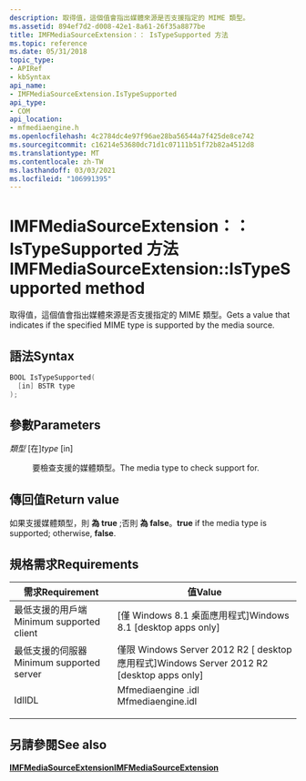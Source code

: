 ```yaml
---
description: 取得值，這個值會指出媒體來源是否支援指定的 MIME 類型。
ms.assetid: 894ef7d2-d008-42e1-8a61-26f35a8877be
title: IMFMediaSourceExtension：： IsTypeSupported 方法
ms.topic: reference
ms.date: 05/31/2018
topic_type:
- APIRef
- kbSyntax
api_name:
- IMFMediaSourceExtension.IsTypeSupported
api_type:
- COM
api_location:
- mfmediaengine.h
ms.openlocfilehash: 4c2784dc4e97f96ae28ba56544a7f425de8ce742
ms.sourcegitcommit: c16214e53680dc71d1c07111b51f72b82a4512d8
ms.translationtype: MT
ms.contentlocale: zh-TW
ms.lasthandoff: 03/03/2021
ms.locfileid: "106991395"
---
```

# <a name="imfmediasourceextensionistypesupported-method"></a><span data-ttu-id="ccc14-103">IMFMediaSourceExtension：： IsTypeSupported 方法</span><span class="sxs-lookup"><span data-stu-id="ccc14-103">IMFMediaSourceExtension::IsTypeSupported method</span></span>

<span data-ttu-id="ccc14-104">取得值，這個值會指出媒體來源是否支援指定的 MIME 類型。</span><span class="sxs-lookup"><span data-stu-id="ccc14-104">Gets a value that indicates if the specified MIME type is supported by the media source.</span></span>

## <a name="syntax"></a><span data-ttu-id="ccc14-105">語法</span><span class="sxs-lookup"><span data-stu-id="ccc14-105">Syntax</span></span>


```C++
BOOL IsTypeSupported(
  [in] BSTR type
);
```



## <a name="parameters"></a><span data-ttu-id="ccc14-106">參數</span><span class="sxs-lookup"><span data-stu-id="ccc14-106">Parameters</span></span>

<dl> <dt>

<span data-ttu-id="ccc14-107">*類型* \[在\]</span><span class="sxs-lookup"><span data-stu-id="ccc14-107">*type* \[in\]</span></span>
</dt> <dd>

<span data-ttu-id="ccc14-108">要檢查支援的媒體類型。</span><span class="sxs-lookup"><span data-stu-id="ccc14-108">The media type to check support for.</span></span>

</dd> </dl>

## <a name="return-value"></a><span data-ttu-id="ccc14-109">傳回值</span><span class="sxs-lookup"><span data-stu-id="ccc14-109">Return value</span></span>

<span data-ttu-id="ccc14-110">如果支援媒體類型，則 **為 true** ;否則 **為 false**。</span><span class="sxs-lookup"><span data-stu-id="ccc14-110">**true** if the media type is supported; otherwise, **false**.</span></span>

## <a name="requirements"></a><span data-ttu-id="ccc14-111">規格需求</span><span class="sxs-lookup"><span data-stu-id="ccc14-111">Requirements</span></span>



| <span data-ttu-id="ccc14-112">需求</span><span class="sxs-lookup"><span data-stu-id="ccc14-112">Requirement</span></span> | <span data-ttu-id="ccc14-113">值</span><span class="sxs-lookup"><span data-stu-id="ccc14-113">Value</span></span> |
|-------------------------------------|----------------------------------------------------------------------------------------------|
| <span data-ttu-id="ccc14-114">最低支援的用戶端</span><span class="sxs-lookup"><span data-stu-id="ccc14-114">Minimum supported client</span></span><br/> | <span data-ttu-id="ccc14-115">\[僅 Windows 8.1 桌面應用程式\]</span><span class="sxs-lookup"><span data-stu-id="ccc14-115">Windows 8.1 \[desktop apps only\]</span></span><br/>                                                 |
| <span data-ttu-id="ccc14-116">最低支援的伺服器</span><span class="sxs-lookup"><span data-stu-id="ccc14-116">Minimum supported server</span></span><br/> | <span data-ttu-id="ccc14-117">僅限 Windows Server 2012 R2 \[ desktop 應用程式\]</span><span class="sxs-lookup"><span data-stu-id="ccc14-117">Windows Server 2012 R2 \[desktop apps only\]</span></span><br/>                                      |
| <span data-ttu-id="ccc14-118">Idl</span><span class="sxs-lookup"><span data-stu-id="ccc14-118">IDL</span></span><br/>                      | <dl> <span data-ttu-id="ccc14-119"><dt>Mfmediaengine .idl</dt></span><span class="sxs-lookup"><span data-stu-id="ccc14-119"><dt>Mfmediaengine.idl</dt></span></span> </dl> |



## <a name="see-also"></a><span data-ttu-id="ccc14-120">另請參閱</span><span class="sxs-lookup"><span data-stu-id="ccc14-120">See also</span></span>

<dl> <dt>

[<span data-ttu-id="ccc14-121">**IMFMediaSourceExtension**</span><span class="sxs-lookup"><span data-stu-id="ccc14-121">**IMFMediaSourceExtension**</span></span>](/windows/desktop/api/mfmediaengine/nn-mfmediaengine-imfmediasourceextension)
</dt> </dl>

 

 




